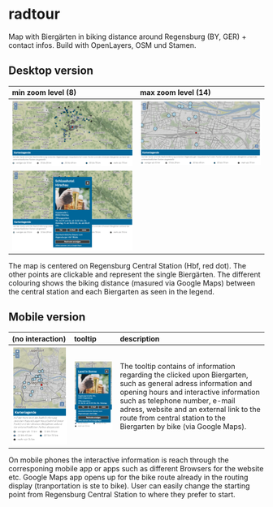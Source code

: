 # radtour
Map with Biergärten in biking distance around Regensburg (BY, GER) + contact infos. Build with OpenLayers, OSM und Stamen.

## Desktop version 

|min zoom level (8) | max zoom level (14) |
|:------------------|:--------------------|
| ![alt text](https://github.com/anneKoethke/radtour/blob/master/res/img/showcase_pngs/radtour_1_desktop.png "min zoom (8)") | ![alt text](https://github.com/anneKoethke/radtour/blob/master/res/img/showcase_pngs/radtour_2_desktop_max_zoom.png "max zoom (14)") |
| ![alt text](https://github.com/anneKoethke/radtour/blob/master/res/img/showcase_pngs/radtour_3_desktop_tooltip.png "desktop with tooltip") | |

The map is centered on Regensburg Central Station (Hbf, red dot). The other points are clickable and represent the single Biergärten. The different colouring shows the biking distance (masured via Google Maps) between the central station and each Biergarten as seen in the legend.
  

## Mobile version

| (no interaction) | tooltip  | description  |
|:-----------------|:---------|:-------------|
| ![alt text](https://github.com/anneKoethke/radtour/blob/master/res/img/showcase_pngs/radtour_4_mobile.png "no interaction") |  ![alt text](https://github.com/anneKoethke/radtour/blob/master/res/img/showcase_pngs/radtour_5_mobile_tooltip.png "tooltip") | The tooltip contains of information regarding the clicked upon Biergarten, such as general adress information and opening hours and interactive information such as telephone number, e-mail adress, website and an external link to the route from central station to the Biergarten by bike (via Google Maps). |

On mobile phones the interactive information is reach through the corresponing mobile app or apps such as different Browsers for the website etc. Google Maps app opens up for the bike route already in the routing display (tranportation is ste to bike). User can easily change the starting point from Regensburg Central Station to where they prefer to start.
